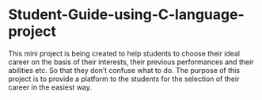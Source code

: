 # Student-Guide-using-C-language-project
This mini project is being created to help students to choose their ideal career on the basis of their interests, their previous performances and their abilities etc. So that they don’t confuse what to do. The purpose of this 
project is to provide a platform to the students for the selection of their career in the easiest way.
